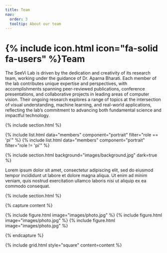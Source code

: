 ```yaml
---
title: Team
nav:
  order: 3
  tooltip: About our team
---
```


# {% include icon.html icon="fa-solid fa-users" %}Team

The SeeVi Lab is driven by the dedication and creativity of its research team, working under the guidance of Dr. Aparna Bharati. Each member of the lab contributes unique expertise and perspectives, with accomplishments spanning peer-reviewed publications, conference presentations, and collaborative projects in leading areas of computer vision. Their ongoing research explores a range of topics at the intersection of visual understanding, machine learning, and real-world applications, reflecting the lab’s commitment to advancing both fundamental science and impactful technology.

{% include section.html %}

{% include list.html data="members" component="portrait" filter="role == 'pi'" %}
{% include list.html data="members" component="portrait" filter="role != 'pi'" %}

{% include section.html background="images/background.jpg" dark=true %}

Lorem ipsum dolor sit amet, consectetur adipiscing elit, sed do eiusmod tempor
incididunt ut labore et dolore magna aliqua. Ut enim ad minim veniam, quis
nostrud exercitation ullamco laboris nisi ut aliquip ex ea commodo consequat.

{% include section.html %}

{% capture content %}

{% include figure.html image="images/photo.jpg" %}
{% include figure.html image="images/photo.jpg" %}
{% include figure.html image="images/photo.jpg" %}

{% endcapture %}

{% include grid.html style="square" content=content %}
